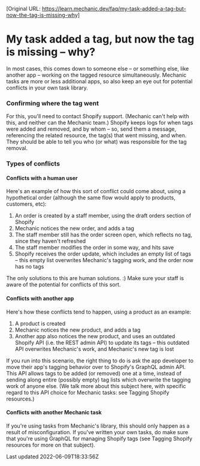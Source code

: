 [Original URL: https://learn.mechanic.dev/faq/my-task-added-a-tag-but-now-the-tag-is-missing-why]

# My task added a tag, but now the tag is missing – why?

In most cases, this comes down to someone else – or something else, like another app – working on the tagged resource simultaneously. Mechanic tasks are more or less additional apps, so also keep an eye out for potential conflicts in your own task library.

### Confirming where the tag went

For this, you'll need to contact Shopify support. (Mechanic can't help with this, and neither can the Mechanic team.) Shopify keeps logs for when tags were added and removed, and by whom – so, send them a message, referencing the related resource, the tag(s) that went missing, and when. They should be able to tell you who (or what) was responsible for the tag removal.

### Types of conflicts

#### Conflicts with a human user

Here's an example of how this sort of conflict could come about, using a hypothetical order (although the same flow would apply to products, customers, etc):

1. An order is created by a staff member, using the draft orders section of Shopify
2. Mechanic notices the new order, and adds a tag
3. The staff member still has the order screen open, which reflects no tag, since they haven't refreshed
4. The staff member modifies the order in some way, and hits save
5. Shopify receives the order update, which includes an empty list of tags – this empty list overwrites Mechanic's tagging work, and the order now has no tags

The only solutions to this are human solutions. :) Make sure your staff is aware of the potential for conflicts of this sort.

#### Conflicts with another app

Here's how these conflicts tend to happen, using a product as an example:

1. A product is created
2. Mechanic notices the new product, and adds a tag
3. Another app also notices the new product, and uses an outdated Shopify API (i.e. the REST admin API) to update its tags – this outdated API overwrites Mechanic's work, and Mechanic's new tag is lost

If you run into this scenario, the right thing to do is ask the app developer to move their app's tagging behavior over to Shopify's GraphQL admin API. This API allows tags to be added (or removed) one at a time, instead of sending along entire (possibly empty) tag lists which overwrite the tagging work of anyone else. (We talk more about this subject here, with specific regard to this API choice for Mechanic tasks: see Tagging Shopify resources.)

#### Conflicts with another Mechanic task

If you're using tasks from Mechanic's library, this should only happen as a result of misconfiguration. If you've written your own tasks, do make sure that you're using GraphQL for managing Shopify tags (see Tagging Shopify resources for more on that subject).

Last updated 2022-06-09T18:33:56Z